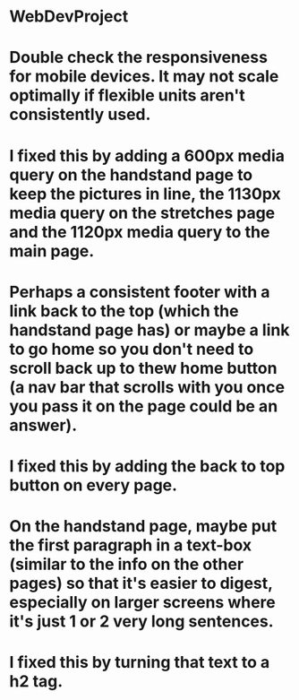 # WebDevProject



   # Double check the responsiveness for mobile devices. It may not scale optimally if flexible units aren't consistently used.
   # I fixed this by adding a 600px media query on the handstand page to keep the pictures in line, the 1130px media query on the stretches page and the 1120px media query to the main page.
  #  Perhaps a consistent footer with a link back to the top (which the handstand page has) or maybe a link to go home so you don't need to scroll back up to thew home button (a nav bar that scrolls with you once you pass it on the page could be an answer).
  # I fixed this by adding the back to top button on every page.
  #  On the handstand page, maybe put the first paragraph in a text-box (similar to the info on the other pages) so that it's easier to digest, especially on larger screens where it's just 1 or 2 very long sentences.
  # I fixed this by turning that text to a h2 tag. 
